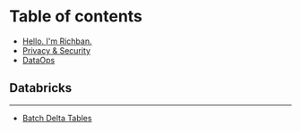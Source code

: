 # Table of contents

* [Hello. I'm Richban.](README.md)
* [Privacy & Security](privacy-and-security.md)
* [DataOps](DataOps.md)

## Databricks

---

* [Batch Delta Tables](batch-delta-tables.md)

